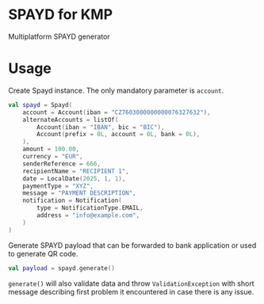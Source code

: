 # SPAYD for KMP

Multiplatform SPAYD generator

# Usage

Create Spayd instance.  The only mandatory parameter is `account`.

```kotlin
val spayd = Spayd(
    account = Account(iban = "CZ7603000000000076327632"),
    alternateAccounts = listOf(
        Account(iban = "IBAN", bic = "BIC"),
        Account(prefix = 0L, account = 0L, bank = 0L),
    ),
    amount = 100.00,
    currency = "EUR",
    senderReference = 666,
    recipientName = "RECIPIENT 1",
    date = LocalDate(2025, 1, 1),
    paymentType = "XYZ",
    message = "PAYMENT DESCRIPTION",
    notification = Notification(
        type = NotificationType.EMAIL,
        address = "info@example.com",
    )
)
```

Generate SPAYD payload that can be forwarded to bank application or used to generate QR code.

```kotlin
val payload = spayd.generate()
```

`generate()` will also validate data and throw `ValidationException` with short message describing first problem it encountered in case there is any issue.